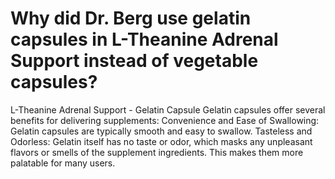 # Why did Dr. Berg use gelatin capsules in L-Theanine Adrenal Support instead of vegetable capsules?

L-Theanine Adrenal Support - Gelatin Capsule Gelatin capsules offer several benefits for delivering supplements: Convenience and Ease of Swallowing: Gelatin capsules are typically smooth and easy to swallow. Tasteless and Odorless: Gelatin itself has no taste or odor, which masks any unpleasant flavors or smells of the supplement ingredients. This makes them more palatable for many users.